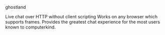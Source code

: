 ghostland

Live chat over HTTP without client scripting
Works on any browser which supports frames.
Provides the greatest chat experience for the most users known to computerkind.
